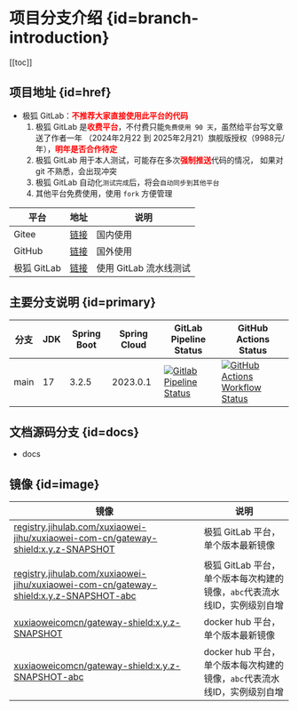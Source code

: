 # 项目分支介绍 {id=branch-introduction}

[[toc]]

## 项目地址 {id=href}

- 极狐 GitLab：<strong><font color="red">不推荐大家直接使用此平台的代码</font></strong>
    1. 极狐 GitLab 是<strong><font color="red">收费平台</font></strong>，不付费只能`免费使用 90 天`，虽然给平台写文章送了作者一年
       （2024年2月22 到 2025年2月21）旗舰版授权（9988元/年），<strong><font color="red">明年是否合作待定</font></strong>
    2. 极狐 GitLab 用于本人测试，可能存在多次<strong><font color="red">强制推送</font></strong>代码的情况，
       如果对 git 不熟悉，会出现冲突
    3. 极狐 GitLab 自动化`测试完成`后，将会`自动同步到其他平台`
    4. 其他平台免费使用，使用 `fork` 方便管理

| 平台        | 地址                                                                       | 说明              |
|-----------|--------------------------------------------------------------------------|-----------------|
| Gitee     | [链接](https://gitee.com/xuxiaowei-com-cn/gateway-shield)                  | 国内使用            |
| GitHub    | [链接](https://github.com/xuxiaowei-com-cn/gateway-shield)                 | 国外使用            |
| 极狐 GitLab | [链接](https://jihulab.com/xuxiaowei-jihu/xuxiaowei-com-cn/gateway-shield) | 使用 GitLab 流水线测试 |

## 主要分支说明 {id=primary}

| 分支   | JDK | Spring Boot | Spring Cloud | GitLab Pipeline Status                                                                                                                                                                                                                                                        | GitHub Actions Status                                                                                                                                                                                                         |
|------|-----|-------------|--------------|-------------------------------------------------------------------------------------------------------------------------------------------------------------------------------------------------------------------------------------------------------------------------------|-------------------------------------------------------------------------------------------------------------------------------------------------------------------------------------------------------------------------------|
| main | 17  | 3.2.5       | 2023.0.1     | [![Gitlab Pipeline Status](https://img.shields.io/gitlab/pipeline-status/xuxiaowei-jihu%2Fxuxiaowei-com-cn%2Fgateway-shield?gitlab_url=https%3A%2F%2Fjihulab.com&branch=main&logo=gitlab)](https://jihulab.com/xuxiaowei-jihu/xuxiaowei-com-cn/gateway-shield/-/commits/main) | [![GitHub Actions Workflow Status](https://img.shields.io/github/actions/workflow/status/xuxiaowei-com-cn/gateway-shield/maven.yml?logo=github)](https://github.com/xuxiaowei-com-cn/gateway-shield/commits/main)             |

## 文档源码分支 {id=docs}

- docs

## 镜像 {id=image}

| 镜像                                                                                                                                                                              | 说明                                            |
|---------------------------------------------------------------------------------------------------------------------------------------------------------------------------------|-----------------------------------------------|
| [registry.jihulab.com/xuxiaowei-jihu/xuxiaowei-com-cn/gateway-shield:x.y.z-SNAPSHOT](https://jihulab.com/xuxiaowei-jihu/xuxiaowei-com-cn/gateway-shield/container_registry)     | 极狐 GitLab 平台，单个版本最新镜像                         |
| [registry.jihulab.com/xuxiaowei-jihu/xuxiaowei-com-cn/gateway-shield:x.y.z-SNAPSHOT-abc](https://jihulab.com/xuxiaowei-jihu/xuxiaowei-com-cn/gateway-shield/container_registry) | 极狐 GitLab 平台，单个版本每次构建的镜像，`abc`代表流水线ID，实例级别自增  |
| [xuxiaoweicomcn/gateway-shield:x.y.z-SNAPSHOT](https://hub.docker.com/r/xuxiaoweicomcn/gateway-shield/tags)                                                                     | docker hub 平台，单个版本最新镜像                        |
| [xuxiaoweicomcn/gateway-shield:x.y.z-SNAPSHOT-abc](https://hub.docker.com/r/xuxiaoweicomcn/gateway-shield/tags)                                                                 | docker hub 平台，单个版本每次构建的镜像，`abc`代表流水线ID，实例级别自增 |

